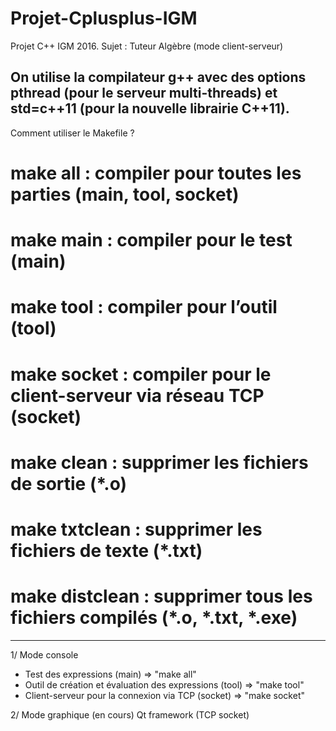 # Projet-Cplusplus-IGM
Projet C++ IGM 2016. Sujet : Tuteur Algèbre (mode client-serveur)

On utilise la compilateur g++ avec des options pthread (pour le serveur multi-threads) et std=c++11 (pour la nouvelle librairie C++11). 
-----------------------------------------------------------------------------------------
Comment utiliser le Makefile ?
  # make all : compiler pour toutes les parties (main, tool, socket)
  # make main : compiler pour le test (main)
  # make tool : compiler pour l’outil (tool)
  # make socket : compiler pour le client-serveur via réseau TCP (socket)
  # make clean : supprimer les fichiers de sortie (*.o)
  # make txtclean : supprimer les fichiers de texte (*.txt)
  # make distclean : supprimer tous les fichiers compilés (*.o, *.txt, *.exe)
-----------------------------------------------------------------------------------------

1/ Mode console
+ Test des expressions (main) => "make all"
+ Outil de création et évaluation des expressions (tool) => "make tool"
+ Client-serveur pour la connexion via TCP (socket) => "make socket"

2/ Mode graphique (en cours)
Qt framework (TCP socket)
